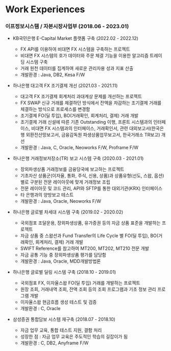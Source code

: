 # Work Experiences

### 이프정보시스템 / 자본시장사업부 (2018.06 - 2023.01)

* KB국민은행 E-Capital Market 플랫폼 구축 (2022.02 - 2022.12)
  
  * FX API를 이용하여 비대면 FX 시스템을 구축하는 프로젝트
  * 비대면 FX 시스템의 호가 데이터와 주문 체결 기능을 이용한 알고리즘 트레이딩 시스템 구축
  * 거래 원천 데이터를 집계하여 새로운 관리자용 성과 지표 산출
  * 개발환경 : Java, DB2, Kesa F/W

* 하나은행 대고객 FX 조기결제 개선 (2021.03 - 2021.11)
  
  * 대고객 FX 조기결제 회계처리 과대계상 문제를 개선하는 프로젝트
  * FX SWAP 신규 거래를 체결하던 방식에서 잔액을 차감하는 조기결제 거래를 체결하는 방식으로 프로세스를 변경함
  * 조기결제 FO(딜 투입), BO(거래확인, 회계처리, 결제) 거래 개발
  * 조기결제 거래 신설에 따른 기존 Outstanding 이행, 프론트 시스템과의 인터페이스, 비대면 FX 시스템과의 인터페이스, 거래확인서, 관련 대외보고서(한국은행 외환전산망보고서, 금융감독원 파생상품업무보고서, 한국거래소 TR보고) 개선
  * 개발환경 : Java, C, Oracle, Neoworks F/W, Proframe F/W

* 하나은행 거래정보저장소(TR) 보고 시스템 구축 (2020.03 - 2021.01)
  
  * 장외파생상품 거래정보를 금융당국에 보고하는 프로젝트
  * 기초자산 상품군(이자율, 통화, 주식, 신용, 상품)과 상품유형(선도, 스왑, 옵션) 별로 구분된 전문 레이아웃에 맞게 거래정보 조립
  * 전문 레이아웃 및 코드 관리, API와 SFTP를 통한 대외기관(KRX) 인터페이스
  * 타 은행과의 양방보고 테스트
  * 개발환경 : Java, Oracle, Neoworks F/W

* 하나은행 글로벌 차세대 시스템 구축 (2019.02 - 2020.02)

  * 국외점포 조달운용, 장외파생상품, 유가증권 등의 자금 상품 표준을 개발하는 프로젝트
  * 자금 상품 중 스왑션과 Fund Transfer의 Life Cycle 별 FO(딜 투입), BO(거래확인, 회계처리, 결제) 거래 개발
  * SWIFT Reference를 참고하여 MT200, MT202, MT210 전문 개발
  * 자금 공통 기능 중 장외파생상품 평가를 담당함
  * 개발환경 : Java, Oracle, MDD개발방법론

* 하나은행 글로벌 딜링 시스템 구축 (2018.10 - 2019.01)

  * 국외점포 FX, 이자율스왑 FO(딜 투입) 거래를 개발하는 프로젝트
  * 원장 조회, 거래내역 조회, 잔액 조회 등의 조회 프로그램과 기초 정보 관리 프로그램 개발
  * 이자율스왑 현금흐름 생성 테스트 및 검증
  * 개발환경 : C, Oracle

* 삼성증권 통합담보 시스템 재구축 (2018.07 - 2018.10)
  
  * 자금 업무 교육, 통합 테스트 지원, 결함 처리
  * 성장한 점 : 자금 업무 교육은 주도적인 학습의 길잡이가 됨
  * 개발환경 : C, DB2, Anyframe F/W
